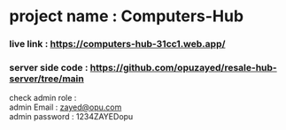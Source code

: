 # project name : Computers-Hub

### live link : https://computers-hub-31cc1.web.app/

### server side code : https://github.com/opuzayed/resale-hub-server/tree/main

check admin role :    
admin Email : zayed@opu.com   
admin password : 1234ZAYEDopu
                    
                    

